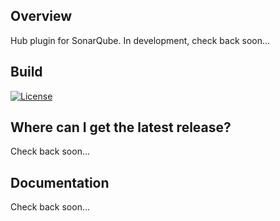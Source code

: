 ## Overview ##
Hub plugin for SonarQube. In development, check back soon...

## Build ##

[![License](https://img.shields.io/badge/License-Apache%202.0-blue.svg)](https://opensource.org/licenses/Apache-2.0)


## Where can I get the latest release? ##
Check back soon...

## Documentation ##
Check back soon...